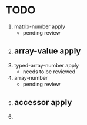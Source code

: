 TODO
====

1. 	matrix-number apply
	-	pending review
2. 	array-value apply
	-	
3. 	typed-array-number apply
	-	needs to be reviewed
4. 	array-number
	-	pending review
5. 	accessor apply
	-	
6. 	
